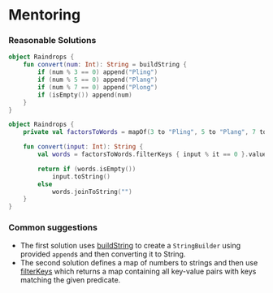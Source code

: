 # Mentoring

### Reasonable Solutions
```kotlin
object Raindrops {
    fun convert(num: Int): String = buildString {
        if (num % 3 == 0) append("Pling")
        if (num % 5 == 0) append("Plang")
        if (num % 7 == 0) append("Plong")
        if (isEmpty()) append(num)
    }
}
```

```kotlin
object Raindrops {
    private val factorsToWords = mapOf(3 to "Pling", 5 to "Plang", 7 to "Plong")

    fun convert(input: Int): String {
        val words = factorsToWords.filterKeys { input % it == 0 }.values

        return if (words.isEmpty())
            input.toString()
        else
            words.joinToString("")
    }
}
```

### Common suggestions
* The first solution uses [buildString](https://kotlinlang.org/api/latest/jvm/stdlib/kotlin.text/build-string.html) to create a `StringBuilder` using provided `append`s and then converting it to String.
* The second solution defines a map of numbers to strings and then use [filterKeys](https://kotlinlang.org/api/latest/jvm/stdlib/kotlin.collections/filter-keys.html) which returns a map containing all key-value pairs with keys matching the given predicate.